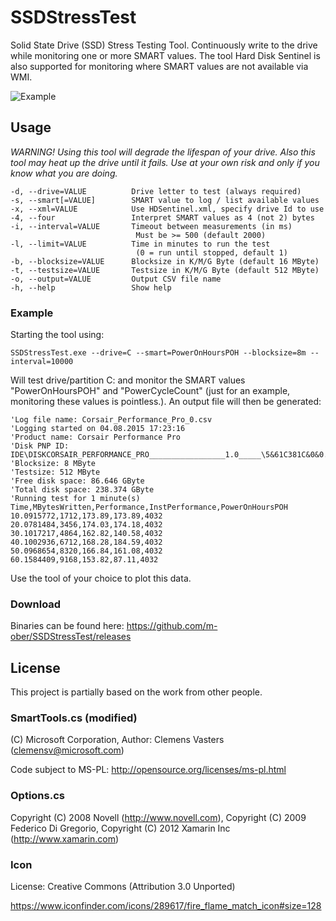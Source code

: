 # SSDStressTest

Solid State Drive (SSD) Stress Testing Tool. Continuously write to the drive while monitoring one or more SMART values. The tool Hard Disk Sentinel is also supported for monitoring where SMART values are not available via WMI.

![Example](http://www.hardwareluxx.de/images/stories/galleries/reviews/samsung-sm951/temperature/en_sm951-no-cooling-500.png)

## Usage
_WARNING! Using this tool will degrade the lifespan of your drive. Also this tool may heat up the drive until it fails. Use at your own risk and only if you know what you are doing._

    -d, --drive=VALUE          Drive letter to test (always required)
    -s, --smart[=VALUE]        SMART value to log / list available values
    -x, --xml=VALUE            Use HDSentinel.xml, specify drive Id to use
    -4, --four                 Interpret SMART values as 4 (not 2) bytes
    -i, --interval=VALUE       Timeout between measurements (in ms)
                                Must be >= 500 (default 2000)
    -l, --limit=VALUE          Time in minutes to run the test
                                (0 = run until stopped, default 1)
    -b, --blocksize=VALUE      Blocksize in K/M/G Byte (default 16 MByte)
    -t, --testsize=VALUE       Testsize in K/M/G Byte (default 512 MByte)
    -o, --output=VALUE         Output CSV file name
    -h, --help                 Show help

    
### Example
Starting the tool using:

    SSDStressTest.exe --drive=C --smart=PowerOnHoursPOH --blocksize=8m --interval=10000
    
Will test drive/partition C: and monitor the SMART values "PowerOnHoursPOH" and "PowerCycleCount" (just for an example, monitoring these values is pointless.). An output file will then be generated:

    'Log file name: Corsair_Performance_Pro_0.csv
    'Logging started on 04.08.2015 17:23:16
    'Product name: Corsair Performance Pro
    'Disk PNP ID: IDE\DISKCORSAIR_PERFORMANCE_PRO_________________1.0_____\5&61C381C&0&0.0.0
    'Blocksize: 8 MByte
    'Testsize: 512 MByte
    'Free disk space: 86.646 GByte
    'Total disk space: 238.374 GByte
    'Running test for 1 minute(s)
    Time,MBytesWritten,Performance,InstPerformance,PowerOnHoursPOH
    10.0915772,1712,173.89,173.89,4032
    20.0781484,3456,174.03,174.18,4032
    30.1017217,4864,162.82,140.58,4032
    40.1002936,6712,168.28,184.59,4032
    50.0968654,8320,166.84,161.08,4032
    60.1584409,9168,153.82,87.11,4032
    
Use the tool of your choice to plot this data.

### Download

Binaries can be found here: https://github.com/m-ober/SSDStressTest/releases

## License
This project is partially based on the work from other people.
### SmartTools.cs (modified)
(C) Microsoft Corporation, Author: Clemens Vasters (clemensv@microsoft.com)

Code subject to MS-PL: http://opensource.org/licenses/ms-pl.html 

### Options.cs

Copyright (C) 2008 Novell (http://www.novell.com), Copyright (C) 2009 Federico Di Gregorio, Copyright (C) 2012 Xamarin Inc (http://www.xamarin.com)

### Icon 
License: Creative Commons (Attribution 3.0 Unported)

https://www.iconfinder.com/icons/289617/fire_flame_match_icon#size=128
